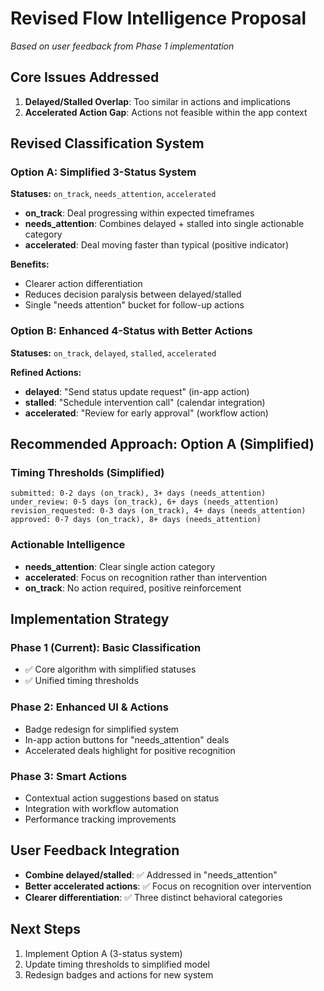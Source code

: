 # Revised Flow Intelligence Proposal
*Based on user feedback from Phase 1 implementation*

## Core Issues Addressed
1. **Delayed/Stalled Overlap**: Too similar in actions and implications
2. **Accelerated Action Gap**: Actions not feasible within the app context

## Revised Classification System

### Option A: Simplified 3-Status System
**Statuses:** `on_track`, `needs_attention`, `accelerated`

- **on_track**: Deal progressing within expected timeframes
- **needs_attention**: Combines delayed + stalled into single actionable category
- **accelerated**: Deal moving faster than typical (positive indicator)

**Benefits:**
- Clearer action differentiation
- Reduces decision paralysis between delayed/stalled
- Single "needs attention" bucket for follow-up actions

### Option B: Enhanced 4-Status with Better Actions
**Statuses:** `on_track`, `delayed`, `stalled`, `accelerated`

**Refined Actions:**
- **delayed**: "Send status update request" (in-app action)
- **stalled**: "Schedule intervention call" (calendar integration)  
- **accelerated**: "Review for early approval" (workflow action)

## Recommended Approach: **Option A (Simplified)**

### Timing Thresholds (Simplified)
```
submitted: 0-2 days (on_track), 3+ days (needs_attention)
under_review: 0-5 days (on_track), 6+ days (needs_attention)
revision_requested: 0-3 days (on_track), 4+ days (needs_attention)
approved: 0-7 days (on_track), 8+ days (needs_attention)
```

### Actionable Intelligence
- **needs_attention**: Clear single action category
- **accelerated**: Focus on recognition rather than intervention
- **on_track**: No action required, positive reinforcement

## Implementation Strategy

### Phase 1 (Current): Basic Classification
- ✅ Core algorithm with simplified statuses
- ✅ Unified timing thresholds

### Phase 2: Enhanced UI & Actions  
- Badge redesign for simplified system
- In-app action buttons for "needs_attention" deals
- Accelerated deals highlight for positive recognition

### Phase 3: Smart Actions
- Contextual action suggestions based on status
- Integration with workflow automation
- Performance tracking improvements

## User Feedback Integration
- **Combine delayed/stalled**: ✅ Addressed in "needs_attention" 
- **Better accelerated actions**: ✅ Focus on recognition over intervention
- **Clearer differentiation**: ✅ Three distinct behavioral categories

## Next Steps
1. Implement Option A (3-status system)
2. Update timing thresholds to simplified model
3. Redesign badges and actions for new system